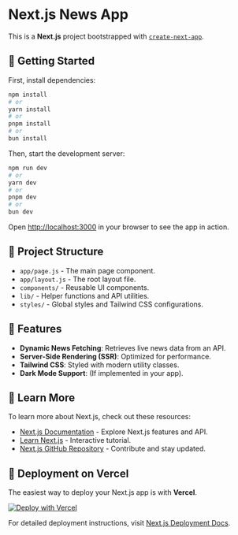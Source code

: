 # Next.js News App

This is a **Next.js** project bootstrapped with [`create-next-app`](https://github.com/vercel/next.js/tree/canary/packages/create-next-app).

## 🚀 Getting Started

First, install dependencies:

```bash
npm install
# or
yarn install
# or
pnpm install
# or
bun install
```

Then, start the development server:

```bash
npm run dev
# or
yarn dev
# or
pnpm dev
# or
bun dev
```

Open [http://localhost:3000](http://localhost:3000) in your browser to see the app in action.

## 📂 Project Structure

- `app/page.js` - The main page component.
- `app/layout.js` - The root layout file.
- `components/` - Reusable UI components.
- `lib/` - Helper functions and API utilities.
- `styles/` - Global styles and Tailwind CSS configurations.

## 🔧 Features

- **Dynamic News Fetching**: Retrieves live news data from an API.
- **Server-Side Rendering (SSR)**: Optimized for performance.
- **Tailwind CSS**: Styled with modern utility classes.
- **Dark Mode Support**: (If implemented in your app).

## 📖 Learn More

To learn more about Next.js, check out these resources:

- [Next.js Documentation](https://nextjs.org/docs) - Explore Next.js features and API.
- [Learn Next.js](https://nextjs.org/learn) - Interactive tutorial.
- [Next.js GitHub Repository](https://github.com/vercel/next.js) - Contribute and stay updated.

## 🚀 Deployment on Vercel

The easiest way to deploy your Next.js app is with **Vercel**.

[![Deploy with Vercel](https://vercel.com/button)](https://vercel.com/new?utm_medium=default-template&filter=next.js&utm_source=create-next-app&utm_campaign=create-next-app-readme)

For detailed deployment instructions, visit [Next.js Deployment Docs](https://nextjs.org/docs/app/building-your-application/deploying).
